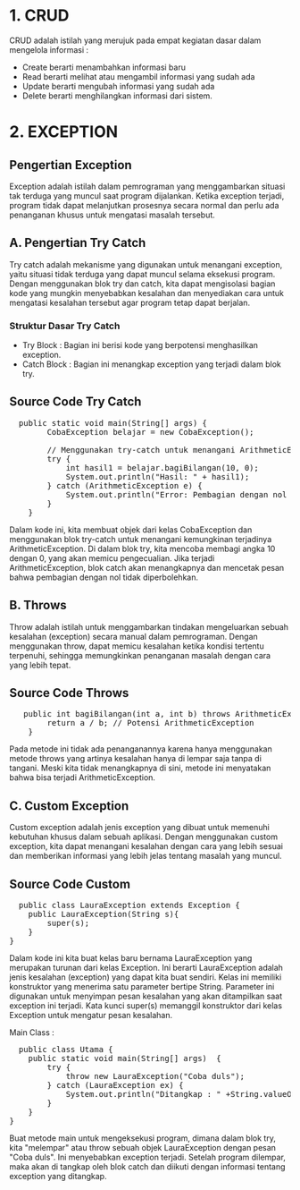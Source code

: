 # **1. CRUD** 
CRUD adalah istilah yang merujuk pada empat kegiatan dasar dalam mengelola informasi :  
- Create berarti menambahkan informasi baru
- Read berarti melihat atau mengambil informasi yang sudah ada
- Update berarti mengubah informasi yang sudah ada
- Delete berarti menghilangkan informasi dari sistem. 

  
# **2. EXCEPTION**
## **Pengertian Exception**
Exception adalah istilah dalam pemrograman yang menggambarkan situasi tak terduga yang muncul saat program dijalankan. Ketika exception terjadi, program tidak dapat melanjutkan prosesnya secara normal dan perlu ada penanganan khusus untuk mengatasi masalah tersebut.

## **A. Pengertian Try Catch**
Try catch adalah mekanisme yang digunakan untuk menangani exception, yaitu situasi tidak terduga yang dapat muncul selama eksekusi program. Dengan menggunakan blok try dan catch, kita dapat mengisolasi bagian kode yang mungkin menyebabkan kesalahan dan menyediakan cara untuk mengatasi kesalahan tersebut agar program tetap dapat berjalan.
### **Struktur Dasar Try Catch**
- Try Block : Bagian ini berisi kode yang berpotensi menghasilkan exception. 
- Catch Block : Bagian ini menangkap exception yang terjadi dalam blok try.
## Source Code Try Catch
<pre>
  public static void main(String[] args) {
        CobaException belajar = new CobaException();

        // Menggunakan try-catch untuk menangani ArithmeticException
        try {
            int hasil1 = belajar.bagiBilangan(10, 0); 
            System.out.println("Hasil: " + hasil1);
        } catch (ArithmeticException e) {
            System.out.println("Error: Pembagian dengan nol tidak diperbolehkan.");
        }
    }
</pre>
Dalam kode ini, kita membuat objek dari kelas CobaException dan menggunakan blok try-catch untuk menangani kemungkinan terjadinya ArithmeticException. Di dalam blok try, kita mencoba membagi angka 10 dengan 0, yang akan memicu pengecualian. Jika terjadi ArithmeticException, blok catch akan menangkapnya dan mencetak pesan bahwa pembagian dengan nol tidak diperbolehkan.

## **B. Throws**
Throw adalah istilah untuk menggambarkan tindakan mengeluarkan sebuah kesalahan (exception) secara manual dalam pemrograman. Dengan menggunakan throw, dapat memicu kesalahan ketika kondisi tertentu terpenuhi, sehingga memungkinkan penanganan masalah dengan cara yang lebih tepat.

## Source Code Throws
<pre>
   public int bagiBilangan(int a, int b) throws ArithmeticException {
        return a / b; // Potensi ArithmeticException
    }
</pre>
Pada metode ini tidak ada penanganannya karena hanya menggunakan metode throws yang artinya kesalahan hanya di lempar saja tanpa di tangani. Meski kita tidak menangkapnya di sini, metode ini menyatakan bahwa bisa terjadi ArithmeticException.

## **C. Custom Exception**
Custom exception adalah jenis exception yang dibuat untuk memenuhi kebutuhan khusus dalam sebuah aplikasi. Dengan menggunakan custom exception, kita dapat menangani kesalahan dengan cara yang lebih sesuai dan memberikan informasi yang lebih jelas tentang masalah yang muncul.

## Source Code Custom 
<pre>
  public class LauraException extends Exception {
    public LauraException(String s){
        super(s);
    }
}
</pre>
Dalam kode ini kita buat kelas baru bernama LauraException yang merupakan turunan dari kelas Exception. Ini berarti LauraException adalah jenis kesalahan (exception) yang dapat kita buat sendiri. Kelas ini memiliki konstruktor yang menerima satu parameter bertipe String. Parameter ini digunakan untuk menyimpan pesan kesalahan yang akan ditampilkan saat exception ini terjadi. Kata kunci super(s) memanggil konstruktor dari kelas Exception untuk mengatur pesan kesalahan.

Main Class :
<pre>
  public class Utama {
    public static void main(String[] args)  {
        try {
            throw new LauraException("Coba duls");
        } catch (LauraException ex) {
            System.out.println("Ditangkap : " +String.valueOf(ex));
        }
    }
}
</pre>
Buat metode main untuk mengeksekusi program, dimana dalam blok try, kita "melempar" atau throw sebuah objek LauraException dengan pesan "Coba duls". Ini menyebabkan exception terjadi. Setelah program dilempar, maka akan di tangkap oleh blok catch dan diikuti dengan informasi tentang exception yang ditangkap.
